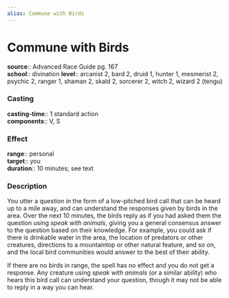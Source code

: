 ```yaml
---
alias: Commune with Birds
---
```


# Commune with Birds 

**source**:: Advanced Race Guide pg. 167  
**school**:: divination
**level**:: arcanist 2, bard 2, druid 1, hunter 1, mesmerist 2, psychic 2, ranger 1, shaman 2, skald 2, sorcerer 2, witch 2, wizard 2 (tengu)

### Casting 

**casting-time**:: 1 standard action  
**components**:: V, S

### Effect 

**range**:: personal  
**target**:: you  
**duration**:: 10 minutes; see text

### Description 

You utter a question in the form of a low-pitched bird call that can be heard up to a mile away, and can understand the responses given by birds in the area. Over the next 10 minutes, the birds reply as if you had asked them the question using *speak with animals*, giving you a general consensus answer to the question based on their knowledge. For example, you could ask if there is drinkable water in the area, the location of predators or other creatures, directions to a mountaintop or other natural feature, and so on, and the local bird communities would answer to the best of their ability.  
  
If there are no birds in range, the spell has no effect and you do not get a response. Any creature using *speak with animals* (or a similar ability) who hears this bird call can understand your question, though it may not be able to reply in a way you can hear.
